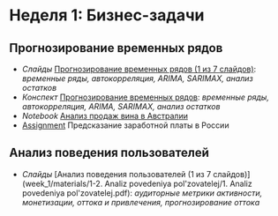 # Неделя 1: Бизнес-задачи
## Прогнозирование временных рядов
  * _Слайды_ [Прогнозирование временных рядов (1 из 7 слайдов)](week_1/materials/1-1._Prognozirovanie_vremennyh_ryadov/1._Vremennye_ryady.pdf): _временные ряды, автокорреляция, ARIMA, SARIMAX, анализ остатков_
  * _Конспект_ [Прогнозирование временных рядов](week_1/materials/1-1.Prognozirovanie-vremennyh-ryadov.pdf): _временные ряды, автокорреляция, ARIMA, SARIMAX, анализ остатков_
  * _Notebook_ [Анализ продаж вина в Австралии](week_1/notebooks/wine.ipynb)
  * [Assignment](week_1/assignment_1/SalaryPredicting.ipynb) Предсказание заработной платы в России

## Анализ поведения пользователей
 * _Слайды_ [Анализ поведения пользователей (1 из 7 слайдов)](week_1/materials/1-2. Analiz povedeniya pol'zovatelej/1. Analiz povedeniya pol'zovatelej.pdf): _аудиторные метрики активности, монетизации, оттока и привлечения, прогнозирование оттока_
